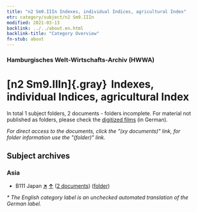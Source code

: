 ```yaml
---
title: "n2 Sm9.IIIn Indexes, individual Indices, agricultural Index"
etr: category/subject/n2 Sm9.IIIn
modified: 2021-03-13
backlink: ../../about.en.html
backlink-title: "Category Overview"
fn-stub: about
---
```


### Hamburgisches Welt-Wirtschafts-Archiv (HWWA)
# [n2 Sm9.IIIn]{.gray}&#8201; Indexes, individual Indices, agricultural Index&#160; 





In total 1 subject folders, 2 documents - folders incomplete.
For material not published as folders, please check the [digitized films](/film/h1_sh) (in German).

_For direct access to the documents, click the "(xy documents)" link, for folder information use the "(folder)" link._

## Subject archives



### Asia

- B111 Japan [**&nearr;**](../../../geo/i/141272/about.en.html "Japan (all folders)") [**&uarr;**](../../../geo/about.en.html#B111 "Country category system") (<a href="https://pm20.zbw.eu/dfgview/sh/141272,144997" title="about: Japan : Indexes, individual Indices, agricultural Index" target="_blank">2 documents</a>) ([folder](../../../../folder/sh/1412xx/141272/1449xx/144997/about.en.html))


_* The English category label is an unchecked automated translation of the German label._

